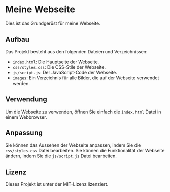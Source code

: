 # Meine Webseite

Dies ist das Grundgerüst für meine Webseite.

## Aufbau

Das Projekt besteht aus den folgenden Dateien und Verzeichnissen:

- `index.html`: Die Hauptseite der Webseite.
- `css/styles.css`: Die CSS-Stile der Webseite.
- `js/script.js`: Der JavaScript-Code der Webseite.
- `images`: Ein Verzeichnis für alle Bilder, die auf der Webseite verwendet werden.

## Verwendung

Um die Webseite zu verwenden, öffnen Sie einfach die `index.html` Datei in einem Webbrowser.

## Anpassung

Sie können das Aussehen der Webseite anpassen, indem Sie die `css/styles.css` Datei bearbeiten. Sie können die Funktionalität der Webseite ändern, indem Sie die `js/script.js` Datei bearbeiten.

## Lizenz

Dieses Projekt ist unter der MIT-Lizenz lizenziert.